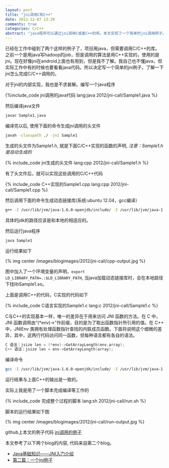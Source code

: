 ```yaml
---
layout: post
title: "jni调用C和C++"
date: 2012-12-07 13:29
comments: true
categories: C/C++ 
abstract: "java程序可以通过jni调用C或者C++的库。本文实现了一个简单的jni调用例子。"
---
```


已经在工作中碰到了两个这样的例子了，项目用java，但需要调用C/C++的库。之前一个是用java写hadoop的job，但是调用的算法是用C++实现的，使用的是jni。现在好像jni在android上面也有用到，但是我不了解。我自己也不懂java，但实际工作中有的时候也要看看java代码。所以决定写一个简单的jni例子，了解一下jni怎么完成C/C++调用的。

<!-- more -->

对于jni的内部实现，我也是不求甚解。编写一个java程序

{%include_code jni调用的java代码 lang:java 2012/jni-call/Sample1.java %}

然后编译java文件

``` sh
javac Sample1.java
```

编译完以后, 使用下面的命令生成jni调用的头文件

``` sh
javah -classpath ./ -jni Sample1
```

生成的头文件为Sample1.h, 就是下面C/C++实现的函数的声明, <em> 注意：Sample1.h是自动生成的</em>

{% include_code jni生成的头文件 lang:cpp 2012/jni-call/Sample1.h %}

有了头文件后，就可以实现这些调用的C/C++代码

{% include_code C++实现的Sample1.cpp lang:cpp 2012/jni-call/Sample1.cpp %}

然后调用下面的命令生成动态链接库(系统:ubuntu 12.04，gcc编译）

``` sh
g++ -I /usr/lib/jvm/java-1.6.0-openjdk/include/ -I /usr/lib/jvm/java-1.6.0-openjdk/include/linux/ Sample1.cpp -fPIC -shared -o libSample1.so
```

具体的jdk的路径应该是和本地的相适应的。

然后运行java程序

``` sh 
java Sample1
```

运行结果如下

{% img center /images/blogimages/2012/jni-call/cpp-output.jpg %}

图中加入了一个环境变量的声明，`export LD_LIBRARY_PATH=.:$LD_LIBRARY_PATH`, 当java加载动态链接库时，会在本地路径下找libSample1.so。

上面是调用C++的代码，C实现的代码如下

{% include_code C语言实现的Sample1.c lang:c 2012/jni-call/Sample1.c %}

C与C++的实现基本一样，唯一的差异在于用来访问 JNI 函数的方法。在 C 中，JNI 函数调用由“(*env)->”作前缀，目的是为了取出函数指针所引用的值。在 C++ 中，JNIEnv 类拥有处理函数指针查找的内联成员函数。下面将说明这个细微的差异，其中，这两行代码访问同一函数，但每种语言都有各自的语法。

``` c
C 语法：jsize len = (*env)->GetArrayLength(env,array);
C++ 语法：jsize len = env->GetArrayLength(array);
```

编译命令

```sh
gcc -I /usr/lib/jvm/java-1.6.0-openjdk/include/ -I /usr/lib/jvm/java-1.6.0-openjdk/include/linux/ Sample1.c -fPIC -shared -o libSample1.so
```

运行结果与上面C++的输出是一致的。

实际上我是用了一个脚本完成编译等工作的

{% include_code 完成整个过程的脚本 lang:sh 2012/jni-call/run.sh %}

脚本的运行结果如下图

{% img center /images/blogimages/2012/jni-call/run-output.jpg %}

github上本文的例子代码 [jni调用的例子](https://github.com/andrewliu117/test/tree/master/cpp_test/jni)

本文参考了以下两个blog的内容, 代码来自第二个blog。

* [Java基础知识——JNI入门介绍](http://www.cnblogs.com/hoys/archive/2011/09/30/2196290.html)
* [第二篇：一个jni例子](http://blog.sina.com.cn/s/blog_60c8379d01015epl.html)

